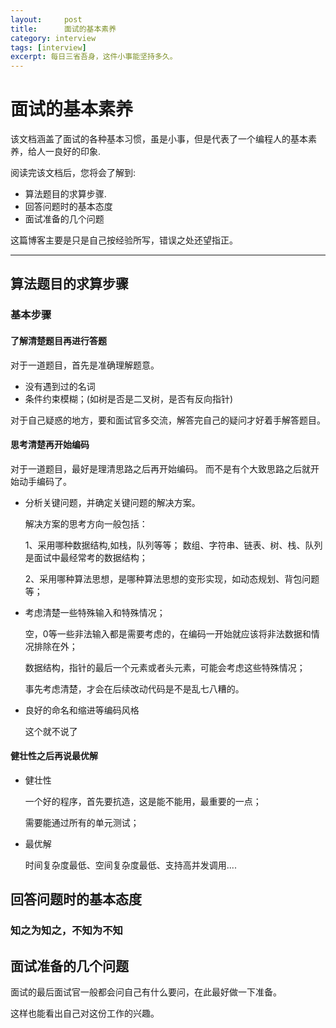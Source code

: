 ```yaml
---
layout:     post
title:      面试的基本素养
category: interview
tags: [interview]
excerpt: 每日三省吾身，这件小事能坚持多久。
---
```



面试的基本素养
=======

该文档涵盖了面试的各种基本习惯，虽是小事，但是代表了一个编程人的基本素养，给人一良好的印象.

阅读完该文档后，您将会了解到:

* 算法题目的求算步骤.
* 回答问题时的基本态度
* 面试准备的几个问题

这篇博客主要是只是自己按经验所写，错误之处还望指正。

--------------------------------------------------------------------------------

算法题目的求算步骤
----------

### 基本步骤

#### 了解清楚题目再进行答题

对于一道题目，首先是准确理解题意。

- 没有遇到过的名词
- 条件约束模糊；(如树是否是二叉树，是否有反向指针)

对于自己疑惑的地方，要和面试官多交流，解答完自己的疑问才好着手解答题目。

#### 思考清楚再开始编码

对于一道题目，最好是理清思路之后再开始编码。 而不是有个大致思路之后就开始动手编码了。

- 分析关键问题，并确定关键问题的解决方案。

    解决方案的思考方向一般包括： 

    1、采用哪种数据结构,如栈，队列等等；
    数组、字符串、链表、树、栈、队列是面试中最经常考的数据结构；

    2、采用哪种算法思想，是哪种算法思想的变形实现，如动态规划、背包问题等；

- 考虑清楚一些特殊输入和特殊情况；

    空，0等一些非法输入都是需要考虑的，在编码一开始就应该将非法数据和情况排除在外；

    数据结构，指针的最后一个元素或者头元素，可能会考虑这些特殊情况；

    事先考虑清楚，才会在后续改动代码是不是乱七八糟的。

- 良好的命名和缩进等编码风格

    这个就不说了

#### 健壮性之后再说最优解

- 健壮性

    一个好的程序，首先要抗造，这是能不能用，最重要的一点；

    需要能通过所有的单元测试；

- 最优解

    时间复杂度最低、空间复杂度最低、支持高并发调用....

回答问题时的基本态度
----------

### 知之为知之，不知为不知

面试准备的几个问题
----------

面试的最后面试官一般都会问自己有什么要问，在此最好做一下准备。

这样也能看出自己对这份工作的兴趣。

